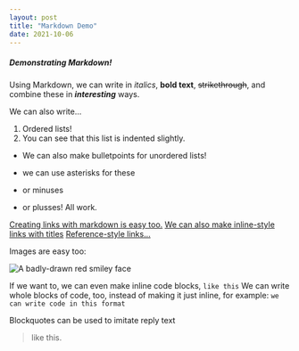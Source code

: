 ```yaml
---
layout: post
title: "Markdown Demo"
date: 2021-10-06
---
```


##### Demonstrating Markdown!
Using Markdown, we can write in *italics*, **bold text**, ~~strikethrough~~, and combine these in **_interesting_** ways.

We can also write...
1. Ordered lists!
2. You can see that this list is indented slightly.
- We can also make bulletpoints for unordered lists!
* we can use asterisks for these
- or minuses
+ or plusses! All work.

[Creating links with markdown is easy too.](https://www.google.com)
[We can also make inline-style links with titles](https://www.google.com "Google")
[Reference-style links...][this is some reference text]


[this is some reference text]: https://www.google.com

Images are easy too:

![A badly-drawn red smiley face](Hercynia.github.io/RandomImage.png  "This image is made by me, and therefore does not violate any copyright law.")

If we want to, we can even make inline code blocks, `like this`
We can write whole blocks of code, too, instead of making it just inline, for example:
```we can write code in this format```

Blockquotes can be used to imitate reply text
> like this.
